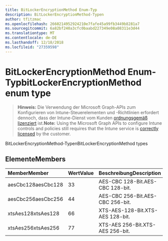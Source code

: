 ```yaml
---
title: BitLockerEncryptionMethod Enum-Typ
description: BitLockerEncryptionMethod-Typen
author: tfitzmac
ms.openlocfilehash: 2660214952924210e7fafe45a99fb3449b8281a7
ms.sourcegitcommit: 6a82bf240a3cfc0baabd227349e08a08311e3d44
ms.translationtype: MT
ms.contentlocale: de-DE
ms.lasthandoff: 12/18/2018
ms.locfileid: "27359598"
---
```

# <a name="bitlockerencryptionmethod-enum-type"></a><span data-ttu-id="3a75f-103">BitLockerEncryptionMethod Enum-Typ</span><span class="sxs-lookup"><span data-stu-id="3a75f-103">bitLockerEncryptionMethod enum type</span></span>

> <span data-ttu-id="3a75f-104">**Hinweis:** Die Verwendung der Microsoft Graph-APIs zum Konfigurieren von Intune-Steuerelementen und -Richtlinien erfordert dennoch, dass der Intune-Dienst vom Kunden [ordnungsgemäß lizenziert](https://go.microsoft.com/fwlink/?linkid=839381) ist.</span><span class="sxs-lookup"><span data-stu-id="3a75f-104">**Note:** Using the Microsoft Graph APIs to configure Intune controls and policies still requires that the Intune service is [correctly licensed](https://go.microsoft.com/fwlink/?linkid=839381) by the customer.</span></span>

<span data-ttu-id="3a75f-105">BitLockerEncryptionMethod-Typen</span><span class="sxs-lookup"><span data-stu-id="3a75f-105">BitLockerEncryptionMethod types</span></span>
## <a name="members"></a><span data-ttu-id="3a75f-106">Elemente</span><span class="sxs-lookup"><span data-stu-id="3a75f-106">Members</span></span>
|<span data-ttu-id="3a75f-107">Member</span><span class="sxs-lookup"><span data-stu-id="3a75f-107">Member</span></span>|<span data-ttu-id="3a75f-108">Wert</span><span class="sxs-lookup"><span data-stu-id="3a75f-108">Value</span></span>|<span data-ttu-id="3a75f-109">Beschreibung</span><span class="sxs-lookup"><span data-stu-id="3a75f-109">Description</span></span>|
|:---|:---|:---|
|<span data-ttu-id="3a75f-110">aesCbc128</span><span class="sxs-lookup"><span data-stu-id="3a75f-110">aesCbc128</span></span>|<span data-ttu-id="3a75f-111">3</span><span class="sxs-lookup"><span data-stu-id="3a75f-111">3</span></span>|<span data-ttu-id="3a75f-112">AES-CBC 128-Bit.</span><span class="sxs-lookup"><span data-stu-id="3a75f-112">AES-CBC 128-bit.</span></span>|
|<span data-ttu-id="3a75f-113">aesCbc256</span><span class="sxs-lookup"><span data-stu-id="3a75f-113">aesCbc256</span></span>|<span data-ttu-id="3a75f-114">4</span><span class="sxs-lookup"><span data-stu-id="3a75f-114">4</span></span>|<span data-ttu-id="3a75f-115">AES-CBC 256-Bit.</span><span class="sxs-lookup"><span data-stu-id="3a75f-115">AES-CBC 256-bit.</span></span>|
|<span data-ttu-id="3a75f-116">xtsAes128</span><span class="sxs-lookup"><span data-stu-id="3a75f-116">xtsAes128</span></span>|<span data-ttu-id="3a75f-117">6</span><span class="sxs-lookup"><span data-stu-id="3a75f-117">6</span></span>|<span data-ttu-id="3a75f-118">XTS-AES-128-Bit.</span><span class="sxs-lookup"><span data-stu-id="3a75f-118">XTS-AES 128-bit.</span></span>|
|<span data-ttu-id="3a75f-119">xtsAes256</span><span class="sxs-lookup"><span data-stu-id="3a75f-119">xtsAes256</span></span>|<span data-ttu-id="3a75f-120">7</span><span class="sxs-lookup"><span data-stu-id="3a75f-120">7</span></span>|<span data-ttu-id="3a75f-121">XTS-AES 256-Bit.</span><span class="sxs-lookup"><span data-stu-id="3a75f-121">XTS-AES 256-bit.</span></span>|



